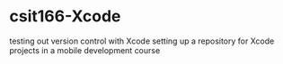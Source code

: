 # csit166-Xcode
testing out version control with Xcode 
setting up a repository for Xcode projects in a mobile development course
